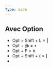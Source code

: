 ```yaml
---
Type: aide
---
```


## Avec Option

- Opt + Shift + L = |
- Opt + @ = •
- Opt + P = π
- Opt + Shift + ( = [
- 
